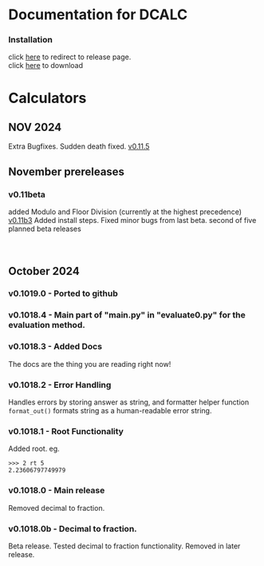 # Documentation for DCALC
### Installation
click [here](https://github.com/GreatCoder1000/dcalc/releases/tag/v0.11.5) to redirect to release page.<br>
click [here](https://github.com/GreatCoder1000/dcalc/releases/download/v0.11.5/dcalc.exe) to download
# Calculators
## NOV 2024
Extra Bugfixes. Sudden death fixed.
[v0.11.5](https://github.com/GreatCoder1000/dcalc/releases/tag/v0.11.5)
## November prereleases
### v0.11beta
added Modulo and Floor Division (currently at the highest precedence)<br>
[v0.11b3](https://github.com/GreatCoder1000/dcalc/releases/tag/v0.11-beta.3)
Added install steps. 
Fixed minor bugs from last beta.
second of five planned beta releases
<br><br><br>

## October 2024
### v0.1019.0 - Ported to github
### v0.1018.4 - Main part of "main.py" in "evaluate0.py" for the evaluation method.
### v0.1018.3 - Added Docs
The docs are the thing you are reading right now!
### v0.1018.2 - Error Handling
Handles errors by storing answer as string, and formatter helper function `format_out()` 
formats string as a human-readable error string.
### v0.1018.1 - Root Functionality
Added root. eg.<br>
```
>>> 2 rt 5
2.23606797749979
```
### v0.1018.0 - Main release
Removed decimal to fraction.
### v0.1018.0b - Decimal to fraction.
Beta release.
Tested decimal to fraction functionality.
Removed in later release.
